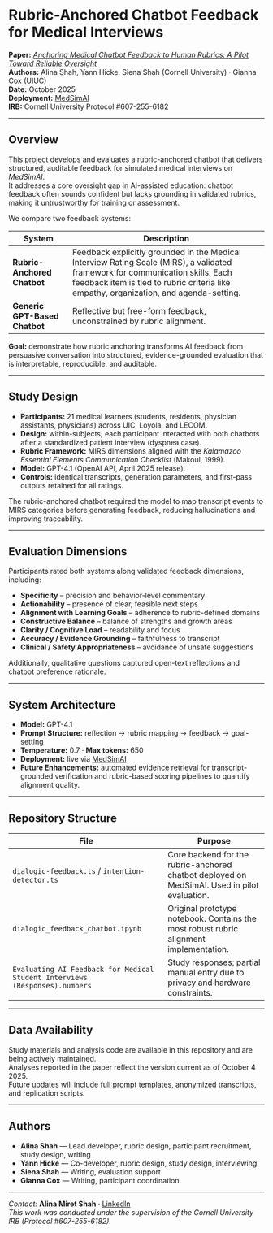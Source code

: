 # Rubric-Anchored Chatbot Feedback for Medical Interviews

**Paper:** [_Anchoring Medical Chatbot Feedback to Human Rubrics: A Pilot Toward Reliable Oversight_](https://github.com/amshah1022/rubric_anchored_feedback/blob/fcf29f762c0478bc53fa8bb20e6092146316da98/Anchoring_Medical_Chatbot_Feedback_to_Human_Rubrics__A_Pilot_Toward_Reliable_Oversight.pdf)  
**Authors:** Alina Shah, Yann Hicke, Siena Shah (Cornell University) · Gianna Cox (UIUC)  
**Date:** October 2025  
**Deployment:** [MedSimAI](https://medsimai.com/)  
**IRB:** Cornell University Protocol #607-255-6182  

---

## Overview

This project develops and evaluates a rubric-anchored chatbot that delivers structured, auditable feedback for simulated medical interviews on _MedSimAI_.  
It addresses a core oversight gap in AI-assisted education: chatbot feedback often sounds confident but lacks grounding in validated rubrics, making it untrustworthy for training or assessment.

We compare two feedback systems:

| System | Description |
|---------|--------------|
| **Rubric-Anchored Chatbot** | Feedback explicitly grounded in the Medical Interview Rating Scale (MIRS), a validated framework for communication skills. Each feedback item is tied to rubric criteria like empathy, organization, and agenda-setting. |
| **Generic GPT-Based Chatbot** | Reflective but free-form feedback, unconstrained by rubric alignment. |

**Goal:** demonstrate how rubric anchoring transforms AI feedback from persuasive conversation into structured, evidence-grounded evaluation that is interpretable, reproducible, and auditable.

---

## Study Design

- **Participants:** 21 medical learners (students, residents, physician assistants, physicians) across UIC, Loyola, and LECOM.  
- **Design:** within-subjects; each participant interacted with both chatbots after a standardized patient interview (dyspnea case).  
- **Rubric Framework:** MIRS dimensions aligned with the _Kalamazoo Essential Elements Communication Checklist_ (Makoul, 1999).  
- **Model:** GPT-4.1 (OpenAI API, April 2025 release).  
- **Controls:** identical transcripts, generation parameters, and first-pass outputs retained for all ratings.  

The rubric-anchored chatbot required the model to map transcript events to MIRS categories before generating feedback, reducing hallucinations and improving traceability.

---

## Evaluation Dimensions

Participants rated both systems along validated feedback dimensions, including:  
- **Specificity** – precision and behavior-level commentary  
- **Actionability** – presence of clear, feasible next steps  
- **Alignment with Learning Goals** – adherence to rubric-defined domains  
- **Constructive Balance** – balance of strengths and growth areas  
- **Clarity / Cognitive Load** – readability and focus  
- **Accuracy / Evidence Grounding** – faithfulness to transcript  
- **Clinical / Safety Appropriateness** – avoidance of unsafe suggestions  

Additionally, qualitative questions captured open-text reflections and chatbot preference rationale.

---

## System Architecture

- **Model:** GPT-4.1  
- **Prompt Structure:** reflection → rubric mapping → feedback → goal-setting  
- **Temperature:** 0.7 · **Max tokens:** 650  
- **Deployment:** live via [MedSimAI](https://medsimai.com/)  
- **Future Enhancements:** automated evidence retrieval for transcript-grounded verification and rubric-based scoring pipelines to quantify alignment quality.
---

## Repository Structure

| File | Purpose |
|------|----------|
| `dialogic-feedback.ts` / `intention-detector.ts` | Core backend for the rubric-anchored chatbot deployed on MedSimAI. Used in pilot evaluation. |
| `dialogic_feedback_chatbot.ipynb` | Original prototype notebook. Contains the most robust rubric alignment implementation. |
| `Evaluating AI Feedback for Medical Student Interviews (Responses).numbers` | Study responses; partial manual entry due to privacy and hardware constraints. |

---

## Data Availability

Study materials and analysis code are available in this repository and are being actively maintained.  
Analyses reported in the paper reflect the version current as of October 4 2025.  
Future updates will include full prompt templates, anonymized transcripts, and replication scripts.

---

## Authors

- **Alina Shah** — Lead developer, rubric design, participant recruitment, study design, writing  
- **Yann Hicke** — Co-developer, rubric design, study design, interviewing  
- **Siena Shah** — Writing, evaluation support  
- **Gianna Cox** — Writing, participant coordination  

---

*Contact:* **Alina Miret Shah** · [LinkedIn](https://www.linkedin.com/in/alinamshah/)  
*This work was conducted under the supervision of the Cornell University IRB (Protocol #607-255-6182).*

